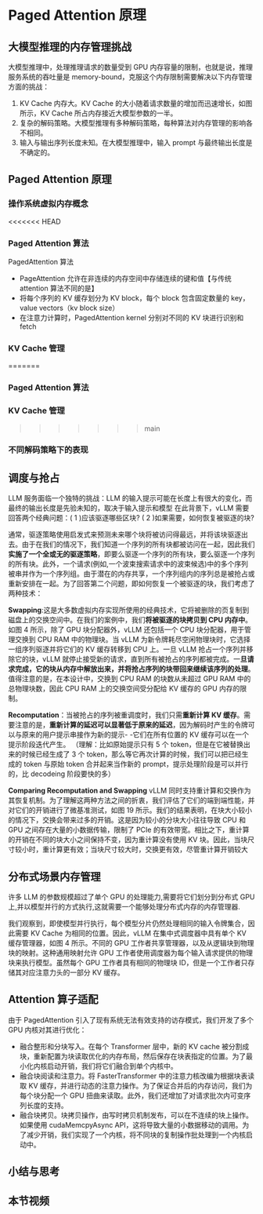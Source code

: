 # Paged Attention 原理

## 大模型推理的内存管理挑战

大模型推理中，处理推理请求的数量受到 GPU 内存容量的限制，也就是说，推理服务系统的吞吐量是 memory-bound，克服这个内存限制需要解决以下内存管理方面的挑战：
1. KV Cache 内存大。KV Cache 的大小随着请求数量的增加而迅速增长，如图所示，KV Cache 所占内存接近大模型参数的一半。
2. 复杂的解码策略。大模型推理有多种解码策略，每种算法对内存管理的影响各不相同。
3. 输入与输出序列长度未知。在大模型推理中，输入 prompt 与最终输出长度是不确定的。


## Paged Attention 原理

### 操作系统虚拟内存概念

<<<<<<< HEAD
### Paged Attention 算法
PagedAttention 算法
- PageAttention 允许在非连续的内存空间中存储连续的键和值【与传统 attention 算法不同的是】
- 将每个序列的 KV 缓存划分为 KV block，每个 block 包含固定数量的 key，value vectors（kv block size）
- 在注意力计算时，PagedAttention kernel 分别对不同的 KV 块进行识别和 fetch
### KV Cache 管理
=======
### Paged Attention 算法

### KV Cache 管理
>>>>>>> main

### 不同解码策略下的表现


## 调度与抢占
LLM 服务面临一个独特的挑战：LLM 的输入提示可能在长度上有很大的变化，而最终的输出长度是先验未知的，取决于输入提示和模型
在此背景下，vLLM 需要回答两个经典问题：( 1 )应该驱逐哪些区块? ( 2 )如果需要，如何恢复被驱逐的块?

通常，驱逐策略使用启发式来预测未来哪个块将被访问得最远，并将该块驱逐出去。由于在我们的情况下，我们知道一个序列的所有块都被访问在一起，因此我们**实施了一个全或无的驱逐策略**，即要么驱逐一个序列的所有块，要么驱逐一个序列的所有块。此外，一个请求(例如,一个波束搜索请求中的波束候选)中的多个序列被串并作为一个序列组。由于潜在的内存共享，一个序列组内的序列总是被抢占或重新安排在一起。为了回答第二个问题，即如何恢复一个被驱逐的块，我们考虑了两种技术：

**Swapping**:这是大多数虚拟内存实现所使用的经典技术，它将被删除的页复制到磁盘上的交换空间中。在我们的案例中，我们**将被驱逐的块拷贝到 CPU 内存中**。如图 4 所示，除了 GPU 块分配器外，vLLM 还包括一个 CPU 块分配器，用于管理交换到 CPU RAM 中的物理块。当 vLLM 为新令牌耗尽空闲物理块时，它选择一组序列驱逐并将它们的 KV 缓存转移到 CPU 上。一旦 vLLM 抢占一个序列并移除它的块，vLLM 就停止接受新的请求，直到所有被抢占的序列都被完成。一**旦请求完成，它的块从内存中解放出来，并将抢占序列的块带回来继续该序列的处理**。值得注意的是，在本设计中，交换到 CPU RAM 的块数从未超过 GPU RAM 中的总物理块数，因此 CPU RAM 上的交换空间受分配给 KV 缓存的 GPU 内存的限制。

**Recomputation**：当被抢占的序列被重调度时，我们只需**重新计算 KV 缓存**。需要注意的是，**重新计算的延迟可以显著低于原来的延迟**，因为解码时产生的令牌可以与原来的用户提示串接作为新的提示- -它们在所有位置的 KV 缓存可以在一个提示阶段迭代产生。
（理解：比如原始提示只有 5 个 token，但是在它被替换出来的时候已经生成了 3 个 token，那么等它再次计算的时候，我们可以把已经生成的 token 与原始 token 合并起来当作新的 prompt，提示处理阶段是可以并行的，比 decodeing 阶段要快的多）

**Comparing Recomputation and Swapping**
vLLM 同时支持重计算和交换作为其恢复机制。为了理解这两种方法之间的折衷，我们评估了它们的端到端性能，并对它们的开销进行了微基准测试，如图 19 所示。我们的结果表明，在块大小较小的情况下，交换会带来过多的开销。这是因为较小的分块大小往往导致 CPU 和 GPU 之间存在大量的小数据传输，限制了 PCIe 的有效带宽。相比之下，重计算的开销在不同的块大小之间保持不变，因为重计算没有使用 KV 块。因此，当块尺寸较小时，重计算更有效；当块尺寸较大时，交换更有效，尽管重计算开销较大

## 分布式场景内存管理
许多 LLM 的参数规模超过了单个 GPU 的处理能力,需要将它们划分到分布式 GPU 上,并以模型并行的方式执行,这就需要一个能够处理分布式内存的内存管理器.

我们观察到，即使模型并行执行，每个模型分片仍然处理相同的输入令牌集合，因此需要 KV Cache 为相同的位置。因此，vLLM 在集中式调度器中具有单个 KV 缓存管理器，如图 4 所示。不同的 GPU 工作者共享管理器，以及从逻辑块到物理块的映射。这种通用映射允许 GPU 工作者使用调度器为每个输入请求提供的物理块来执行模型。虽然每个 GPU 工作者具有相同的物理块 ID，但是一个工作者只存储其对应注意力头的一部分 KV 缓存。

## Attention 算子适配
由于 PagedAttention 引入了现有系统无法有效支持的访存模式，我们开发了多个 GPU 内核对其进行优化：
- 融合整形和分块写入。在每个 Transformer 层中，新的 KV cache 被分割成块，重新配置为块读取优化的内存布局，然后保存在块表指定的位置。为了最小化内核启动开销，我们将它们融合到单个内核中。
- 融合块阅读和注意力。将 FasterTransformer 中的注意力核改编为根据块表读取 KV 缓存，并进行动态的注意力操作。为了保证合并后的内存访问，我们为每个块分配一个 GPU 扭曲来读取。此外，我们还增加了对请求批次内可变序列长度的支持。
- 融合块拷贝。块拷贝操作，由写时拷贝机制发布，可以在不连续的块上操作。如果使用 cudaMemcpyAsync API，这将导致大量的小数据移动的调用。为了减少开销，我们实现了一个内核，将不同块的复制操作批处理到一个内核启动中。

## 小结与思考

## 本节视频